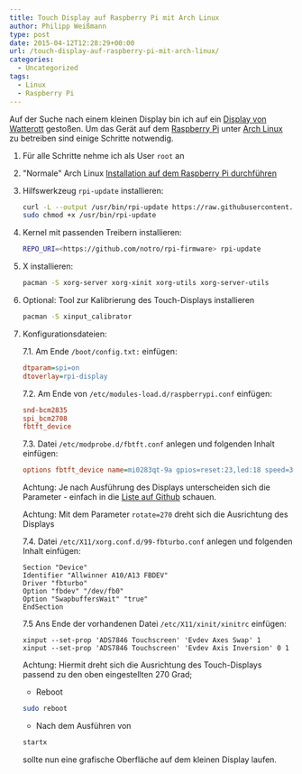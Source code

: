 ```yaml
---
title: Touch Display auf Raspberry Pi mit Arch Linux
author: Philipp Weißmann
type: post
date: 2015-04-12T12:28:29+00:00
url: /touch-display-auf-raspberry-pi-mit-arch-linux/
categories:
  - Uncategorized
tags:
  - Linux
  - Raspberry Pi
---
```


Auf der Suche nach einem kleinen Display bin ich auf ein [Display von Watterott][1] gestoßen.
Um das Gerät auf dem [Raspberry Pi][2] unter [Arch Linux][3] zu betreiben sind einige Schritte notwendig.

1. Für alle Schritte nehme ich als User `root` an
2. "Normale" Arch Linux [Installation auf dem Raspberry Pi durchführen][4]
3. Hilfswerkzeug `rpi-update` installieren:
    ```bash
    curl -L --output /usr/bin/rpi-update https://raw.githubusercontent.com/Hexxeh/rpi-update/master/rpi-update && \
    sudo chmod +x /usr/bin/rpi-update
    ```

4. Kernel mit passenden Treibern installieren:
    ```bash
    REPO_URI=<https://github.com/notro/rpi-firmware> rpi-update
    ```

5. X installieren:
    ```bash
    pacman -S xorg-server xorg-xinit xorg-utils xorg-server-utils
    ```

6. Optional: Tool zur Kalibrierung des Touch-Displays installieren
    ```bash
    pacman -S xinput_calibrator
    ```

7. Konfigurationsdateien:

    7.1. Am Ende `/boot/config.txt:` einfügen:
    ```ini
    dtparam=spi=on
    dtoverlay=rpi-display
    ```

    7.2. Am Ende von `/etc/modules-load.d/raspberrypi.conf` einfügen:
    ```ini
    snd-bcm2835
    spi_bcm2708
    fbtft_device
    ```

    7.3. Datei `/etc/modprobe.d/fbtft.conf` anlegen und folgenden Inhalt
    einfügen:
    ```ini
    options fbtft_device name=mi0283qt-9a gpios=reset:23,led:18 speed=32000000 rotate=270
    ```

    Achtung: Je nach Ausführung des Displays unterscheiden sich die
    Parameter - einfach in die [Liste auf Github][5]
    schauen.

    Achtung: Mit dem Parameter `rotate=270` dreht sich die Ausrichtung
    des Displays

    7.4. Datei `/etc/X11/xorg.conf.d/99-fbturbo.conf` anlegen und
    folgenden Inhalt einfügen:
    ```
    Section "Device"
    Identifier "Allwinner A10/A13 FBDEV"
    Driver "fbturbo"
    Option "fbdev" "/dev/fb0"
    Option "SwapbuffersWait" "true"
    EndSection
    ```

    7.5 Ans Ende der vorhandenen Datei `/etc/X11/xinit/xinitrc`
    einfügen:
    ```
    xinput --set-prop 'ADS7846 Touchscreen' 'Evdev Axes Swap' 1
    xinput --set-prop 'ADS7846 Touchscreen' 'Evdev Axis Inversion' 0 1
    ```

    Achtung: Hiermit dreht sich die Ausrichtung des Touch-Displays
    passend zu den oben eingestellten 270 Grad;

    - Reboot
    ```bash
    sudo reboot
    ```

    - Nach dem Ausführen von
    ```bash
    startx
    ```

      sollte nun eine grafische Oberfläche auf dem kleinen Display laufen.

[1]: https://github.com/watterott/RPi-Display
[2]: https://www.raspberrypi.org/
[3]: http://archlinuxarm.org/
[4]: http://web.archive.org/web/20150412224859/archlinuxarm.org/platforms/armv6/raspberry-pi
[5]: https://github.com/watterott/RPi-Display/blob/5aa1b9b6c947f9e8350cb87eb8870e14a49e2450/docu/FBTFT-Install.md

